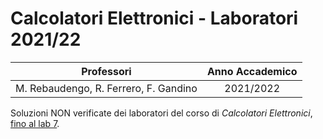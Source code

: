# Calcolatori Elettronici - Laboratori 2021/22

|              Professori             | Anno Accademico |
|:-----------------------------------:|:---------------:|
| M. Rebaudengo, R. Ferrero, F. Gandino |    2021/2022    |

Soluzioni NON verificate dei laboratori del corso di *Calcolatori Elettronici*, <ins>fino al lab 7</ins>.
